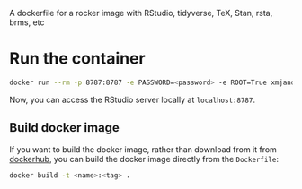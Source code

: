 A dockerfile for a rocker image with RStudio, tidyverse, TeX, Stan, rsta, brms, etc

# Run the container

```bash
docker run --rm -p 8787:8787 -e PASSWORD=<password> -e ROOT=True xmjandrews/rstan
```

Now, you can access the RStudio server locally at `localhost:8787`.


## Build docker image

If you want to build the docker image, rather than download from it from [dockerhub](https://hub.docker.com/repository/docker/xmjandrews/rstan), you can build the docker image directly from the `Dockerfile`:

```bash
docker build -t <name>:<tag> .
```



